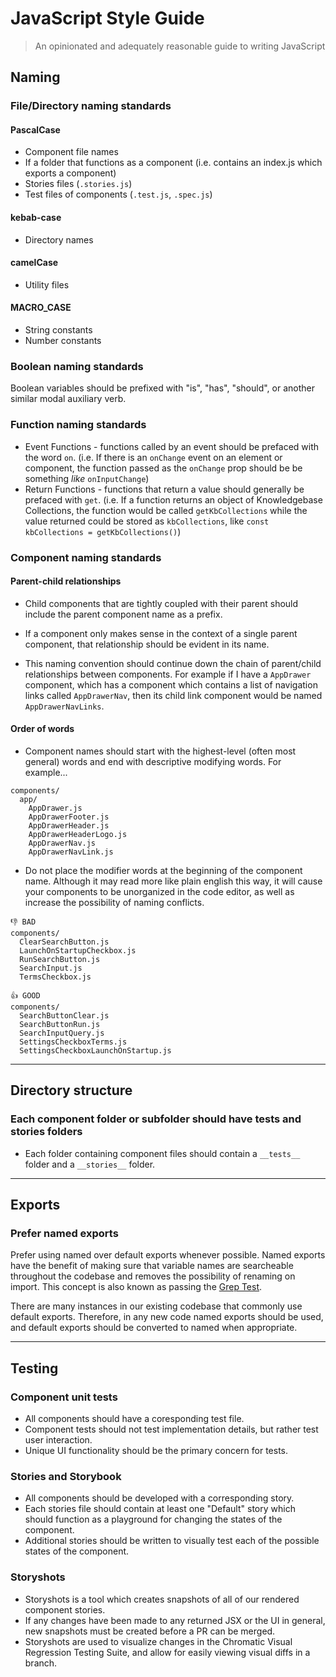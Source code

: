 # JavaScript Style Guide

> An opinionated and adequately reasonable guide to writing JavaScript

## Naming

### File/Directory naming standards

#### PascalCase

- Component file names
- If a folder that functions as a component (i.e. contains an index.js which exports a component)
- Stories files (`.stories.js`)
- Test files of components (`.test.js`, `.spec.js`)

#### kebab-case

- Directory names

#### camelCase

- Utility files

#### MACRO_CASE

- String constants
- Number constants

### Boolean naming standards

Boolean variables should be prefixed with "is", "has", "should", or another similar modal auxiliary verb.

### Function naming standards

- Event Functions - functions called by an event should be prefaced with the word `on`. (i.e. If there is an `onChange` event on an element or component, the function passed as the `onChange` prop should be be something _like_ `onInputChange`)
- Return Functions - functions that return a value should generally be prefaced with `get`. (i.e. If a function returns an object of Knowledgebase Collections, the function would be called `getKbCollections` while the value returned could be stored as `kbCollections`, like `const kbCollections = getKbCollections()`)

### Component naming standards

#### Parent-child relationships

- Child components that are tightly coupled with their parent should include the parent component name as a prefix.

- If a component only makes sense in the context of a single parent component, that relationship should be evident in its name.

- This naming convention should continue down the chain of parent/child relationships between components. For example if I have a `AppDrawer` component, which has a component which contains a list of navigation links called `AppDrawerNav`, then its child link component would be named `AppDrawerNavLinks`.

#### Order of words

- Component names should start with the highest-level (often most general) words and end with descriptive modifying words. For example...

```
components/
  app/
    AppDrawer.js
    AppDrawerFooter.js
    AppDrawerHeader.js
    AppDrawerHeaderLogo.js
    AppDrawerNav.js
    AppDrawerNavLink.js
```

- Do not place the modifier words at the beginning of the component name. Although it may read more like plain english this way, it will cause your components to be unorganized in the code editor, as well as increase the possibility of naming conflicts.

<!-- These are bad examples from a previous styleguide, TODO: grab better examples from Vision codebase -->

```
👎 BAD
components/
  ClearSearchButton.js
  LaunchOnStartupCheckbox.js
  RunSearchButton.js
  SearchInput.js
  TermsCheckbox.js
```

```
👍 GOOD
components/
  SearchButtonClear.js
  SearchButtonRun.js
  SearchInputQuery.js
  SettingsCheckboxTerms.js
  SettingsCheckboxLaunchOnStartup.js
```

---

## Directory structure

### Each component folder or subfolder should have tests and stories folders

- Each folder containing component files should contain a `__tests__` folder and a `__stories__` folder.

---

## Exports

### Prefer named exports

Prefer using named over default exports whenever possible. Named exports have the benefit of making sure that variable names are searcheable throughout the codebase and removes the possibility of renaming on import. This concept is also known as passing the [Grep Test](http://jamie-wong.com/2013/07/12/grep-test/).

There are many instances in our existing codebase that commonly use default exports. Therefore, in any new code named exports should be used, and default exports should be converted to named when appropriate.

---
## Testing

### Component unit tests

- All components should have a coresponding test file.
- Component tests should not test implementation details, but rather test user interaction.
- Unique UI functionality should be the primary concern for tests.

### Stories and Storybook

- All components should be developed with a corresponding story.
- Each stories file should contain at least one "Default" story which should function as a playground for changing the states of the component.
- Additional stories should be written to visually test each of the possible states of the component.

### Storyshots

- Storyshots is a tool which creates snapshots of all of our rendered component stories.
- If any changes have been made to any returned JSX or the UI in general, new snapshots must be created before a PR can be merged.
- Storyshots are used to visualize changes in the Chromatic Visual Regression Testing Suite, and allow for easily viewing visual diffs in a branch.
